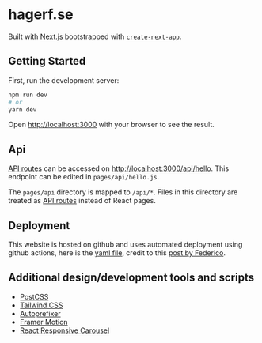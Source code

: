 # hagerf.se

Built with [Next.js](https://nextjs.org/) bootstrapped with [`create-next-app`](https://github.com/vercel/next.js/tree/canary/packages/create-next-app).

## Getting Started

First, run the development server:

```bash
npm run dev
# or
yarn dev
```

Open [http://localhost:3000](http://localhost:3000) with your browser to see the result.

## Api

[API routes](https://nextjs.org/docs/api-routes/introduction) can be accessed on [http://localhost:3000/api/hello](http://localhost:3000/api/hello). This endpoint can be edited in `pages/api/hello.js`.

The `pages/api` directory is mapped to `/api/*`. Files in this directory are treated as [API routes](https://nextjs.org/docs/api-routes/introduction) instead of React pages.

## Deployment

This website is hosted on github and uses automated deployment using github actions, here is the [yaml file](./.github/workflows/deploy.yml), credit to this [post by Federico](https://www.linkedin.com/pulse/deploy-nextjs-app-github-pages-federico-antu%C3%B1a/).

## Additional design/development tools and scripts

- [PostCSS](https://postcss.org/)
- [Tailwind CSS](https://tailwindcss.com/)
- [Autoprefixer](https://github.com/postcss/autoprefixer)
- [Framer Motion](https://www.framer.com/motion/)
- [React Responsive Carousel](https://react-responsive-carousel.js.org/)

